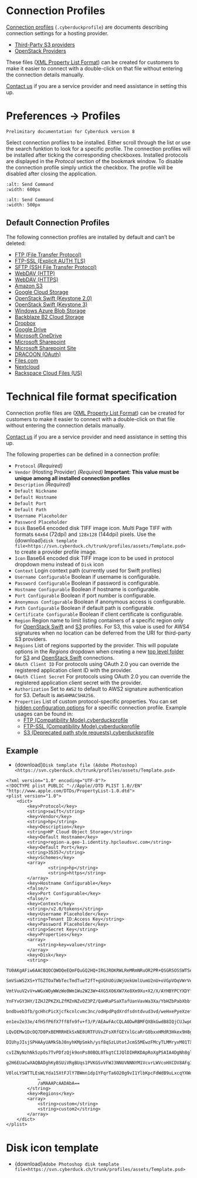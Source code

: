 Connection Profiles
===

[Connection profiles](Connection.md#connection-profiles) (`.cyberduckprofile`) are documents describing connection settings for a hosting provider.

- [Third-Party S3 providers](../Protocols/S3/index.md#third-party-providers)
- [OpenStack Providers](../Protocols/OpenStack/index.md#providers)

These files ([XML Property List Format](http://en.wikipedia.org/wiki/Property_list)) can be created for customers to make it easier to connect with a double-click on that file without entering the connection details manually.


[Contact us](mailto:support@cyberduck.io) if you are a service provider and need assistance in setting this up.


# Preferences → Profiles

```{note}
Prelimitary documentation for Cyberduck version 8
``` 

Select connection profiles to be installed. Either scroll through the list or use the search funktion to look for a specific profile. The connection profiles will be installed after ticking the corresponding checkboxes. Installed protocols are displayed in the _Protocol_ section of the bookmark window. To disable the connection profile simply untick the checkbox. The profile will be disabled after closing the application.

```{image} _images/Preferences_Profiles_macOS.png
:alt: Send Command
:width: 600px
```

```{image} _images/Preferences_Profiles.png
:alt: Send Command
:width: 500px
```

## Default Connection Profiles

The following connection profiles are installed by default and can’t be deleted:

- [FTP (File Transfer Protocol)](../Protocols/FTP)
- [FTP-SSL (Explicit AUTH TLS)](../Protocols/FTP)
- [SFTP (SSH File Transfer Protocol)](../Protocols/SFTP)
- [WebDAV (HTTP)](../Protocols/WebDAV/index)
- [WebDAV (HTTPS)](../Protocols/WebDAV/index)
- [Amazon S3](../Protocols/S3/index)
- [Google Cloud Storage](../Protocols/Google_Cloud_Storage)
- [OpenStack Swift (Keystone 2.0)](../Protocols/OpenStack/index)
- [OpenStack Swift (Keystone 3)](../Protocols/OpenStack/index)
- [Windows Azure Blob Storage](../Protocols/Azure)
- [Backblaze B2 Cloud Storage](../Protocols/B2)
- [Dropbox](../Protocols/Dropbox)
- [Google Drive](../Protocols/Google_Drive)
- [Microsoft OneDrive](../Protocols/OneDrive)
- [Microsoft Sharepoint](../Protocols/SharePoint)
- [Microsoft Sharepoint Site](../Protocols/SharePoint)
- [DRACOON (OAuth)](../Protocols/Dracoon)
- [Files.com](../Protocols/Files.com)
- [Nextcloud](../Protocols/WebDAV/Nextcloud)
- [Rackspace Cloud Files (US)](../Protocols/OpenStack/CloudFiles)

# Technical file format specification

Connection profile files are ([XML Property List Format](http://en.wikipedia.org/wiki/Property_list)) can be created for customers to make it easier to connect with a double-click on that file without entering the connection details manually.

[Contact us](mailto:support@cyberduck.io) if you are a service provider and need assistance in setting this up.

The following properties can be defined in a connection profile:

- `Protocol` *(Required)*
- `Vendor` (Hosting Provider) *(Required)* **Important: This value must be unique among all installed connection profiles**
- `Description` *(Required)*
- `Default Nickname`
- `Default Hostname`
- `Default Port`
- `Default Path`
- `Username Placeholder`
- `Password Placeholder`
- `Disk` Base64 encoded disk TIFF image icon. Multi Page TIFF with formats `64x64` (72dpi) and `128x128` (144dpi) pixels. Use the {download}`disk template file<https://svn.cyberduck.ch/trunk/profiles/assets/Template.psd>` to create a provider profile image.
- `Icon` Base64 encoded disk TIFF image icon to be used in protocol dropdown menu instead of `Disk` icon
- `Context` Login context path (currently used for Swift profiles)
- `Username Configurable` Boolean if username is configurable.
- `Password Configurable` Boolean if password is configurable.
- `Hostname Configurable` Boolean if hostname is configurable.
- `Port Configurable` Boolean if port number is configurable.
- `Anonymous Configurable` Boolean if anonymous access is configurable.
- `Path Configurable` Boolean if default path is configurable.
- `Certificate Configurable` Boolean if client certificate is configurable.
- `Region` Region name to limit listing containers of a specific region only for [OpenStack Swift](../Protocols/OpenStack/index) and [S3](../Protocols/S3/index) profiles. For S3, this value is used for AWS4 signatures when no location can be deferred from the URI for third-party S3 providers.
- `Regions` List of regions supported by the provider. This will populate options in the *Regions* dropdown when creating a new [top level folder](../Protocols/S3/index#creating-a-bucket) for [S3](../Protocols/S3/index) and [OpenStack Swift](../Protocols/OpenStack/SwiftStack) connections.
- `OAuth Client ID` For protocols using OAuth 2.0 you can override the registered application client ID with the provider.
- `OAuth Client Secret` For protocols using OAuth 2.0 you can override the registered application client secret with the provider.
- `Authorization` Set to `AWS2` to default to AWS2 signature authentication for S3. Default is `AWS4HMACSHA256`.
- `Properties` List of custom protocol-specific properties. You can set [hidden configuration options](Preferences.md#hidden-configuration-options) for a specific connection profile. Example usages can be found in:
  * [FTP (Compatibility Mode).cyberduckprofile](https://github.com/iterate-ch/cyberduck/blob/master/profiles/FTP%20(Compatibility%20Mode).cyberduckprofile)
  * [FTP-SSL (Compatibility Mode).cyberduckprofile](https://github.com/iterate-ch/cyberduck/blob/master/profiles/FTP-SSL%20(Compatibility%20Mode).cyberduckprofile)
  * [S3 (Deprecated path style requests).cyberduckprofile](https://github.com/iterate-ch/cyberduck/blob/master/profiles/S3%20(Deprecated%20path%20style%20requests).cyberduckprofile)

## Example

- {download}`Disk template file (Adobe Photoshop)<https://svn.cyberduck.ch/trunk/profiles/assets/Template.psd>`

```{code-block}
<?xml version="1.0" encoding="UTF-8"?>
<!DOCTYPE plist PUBLIC "-//Apple//DTD PLIST 1.0//EN" "http://www.apple.com/DTDs/PropertyList-1.0.dtd">
<plist version="1.0">
    <dict>
        <key>Protocol</key>
        <string>swift</string>
        <key>Vendor</key>
        <string>hp</string>
        <key>Description</key>
        <string>HP Cloud Object Storage</string>
        <key>Default Hostname</key>
        <string>region-a.geo-1.identity.hpcloudsvc.com</string>
        <key>Default Port</key>
        <string>35357</string>
        <key>Schemes</key>
        <array>
                <string>hp</string>
                <string>https</string>
        </array>
        <key>Hostname Configurable</key>
        <false/>
        <key>Port Configurable</key>
        <false/>
        <key>Context</key>
        <string>/v2.0/tokens</string>
        <key>Username Placeholder</key>
        <string>Tenant ID:Access Key</string>
        <key>Password Placeholder</key>
        <string>Secret Key</string>
        <key>Properties</key>
        <array>
            <string>key=value</string>
        </array>
        <key>Disk</key>
        <string>
            TU0AKgAFiw6AACBQOCQWDQeEQmFQuGQ2HQ+IRGJROKRWLReMRmNRuOR2PR+QSGRSOSSWTSeU
            SmVSuWS2XS+YTGZTOaTWbTecTmdTueT2fT+gUGhUOiUWjUekUmlUumU2nU+oVGpVOqVWrVes
            VmtVuuV2vV+wWGxWOyWWzWe0Wm1Wu2W23W+4XG5XO6XW7Xe8Xm9Xu+X2/X/AYHBYPCYXDYfE
            YnFYvGY3HY/IZHJZPKZXLZfMZnNZvOZ3PZ/QaHRaPSaXTafUanVavWa3Xa/YbHZbPabXbbfc
            bndbveb3fb/gcHhcPicXjcfkcnlcvmc3nc/odHpdPqdXrdfsdntdvud3vd/weHxePyeXzef0
            en1ev2e33e/4fH5fP6fX7ff8fn9fv+f3/P/AEAwFAcCQLA0DwRBMFQXBkGwdB8IQjCUJwpCs
            LQvDEMw1DcOQ7D0PxBEMRRHEkSxNE8URTFUVxZFsXRfGEYxlGcaRrG0bxxHMdR3Hkex9H8gS
            DIUhyJIsjSPHAAyUAMkSbJ0nyhKMpSmkh/ysf8qSzLUtotJcmS5MEwzFMcyTLMMryxM01TXE
            cvIZNyNzhNk5zpOs7TvPDfzQjk9onPs80BQL0TkgtCIJQlDIHRKDApRoXgPSAIA4DgNh8glJ
            g2H6EUaCwXAQBADghKyBSUiVRgBUqs1PVKGSvVFWJ3NNUVNNNYM1VcvrLWVcoHXCDV8AFgIJ
            V0loLYSWTTLEsWLYda15XtFJlY7BWmn1dp1YFqrTa6O20g9vI1YlbKpcFdWdB9uLxcqYXWol
            …
            /aMAAAPcAADAbA==
        </string>
        <key>Regions</key>
        <array>
            <string>custom</string>
            <string>custom2</string>
        </array>
    </dict>
</plist>
```

# Disk icon template

- {download}`Adobe Photoshop disk template file<https://svn.cyberduck.ch/trunk/profiles/assets/Template.psd>`